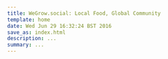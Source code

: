 ```yaml
---
title: WeGrow.social: Local Food, Global Community
template: home
date: Wed Jun 29 16:32:24 BST 2016
save_as: index.html
description: ...
summary: ...
---
```


<!-- KS VID HERE --> <!--
-->

How can we increase the food we grow locally without creating pollution or
using scarce resources in fertilisers? Aquaponics is a low-impact,
high-density agriculture method which has a recognised potential to increase
the sustainability of food production. By combining aquaculture and
hydroponics it offers reduced input requirements and waste disposal load in
comparison to each, while still providing high quality fish protein and
vegetable outputs. Our research uses crowdfunded embedded electronics and
community bootstrapping to boost domestic aquaponics and spread wider takeup.
The more food we produce locally the more resilient our society will become.

# Come meet us in Sheffield!

We’re now running aquaponics systems you can come see at the Sheffield Winter
Garden and on the Sheffield University concourse (next to the Alfred Denny
south entrance). Come any time, or come and meet up with us at these times:

- Tuesdays 11-12.30 at the Denny (or in Coffee Revolution, opposite)
- Tuesdays 4-6 at the Winter Garden (look for the trestle tables and screens
  on the Novotel side)
- Fridays 4.30-6 at the Denny (or in University Arms, just down the hill)

See you soon!

# BBC Sheffield interview, May 24th

An [interview](http://www.bbc.co.uk/programmes/p03v9nyv)
with BBC Sheffield’s Andy Kershaw (2 hours 37 mins in), or this
[short video](http://bbc.in/20x2C5J)
(you need to scroll down a little after it loads). Get with the fish
poo folks!

# JOIN WEGROW!

Help us save the world with fish poo! ([Drop us a line
here](/pages/contact.html).)

